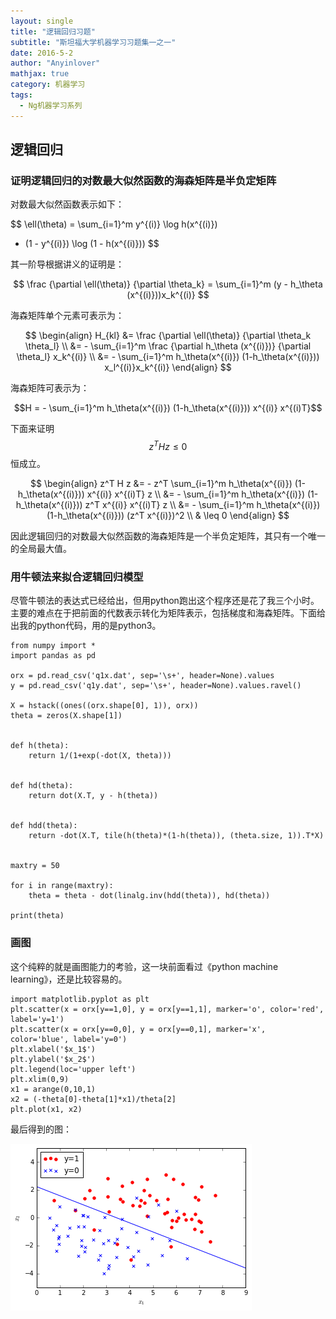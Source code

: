 ```yaml
---
layout: single
title: "逻辑回归习题"
subtitle: "斯坦福大学机器学习习题集一之一"
date: 2016-5-2
author: "Anyinlover"
mathjax: true
category: 机器学习
tags:
  - Ng机器学习系列
---
```


## 逻辑回归

### 证明逻辑回归的对数最大似然函数的海森矩阵是半负定矩阵

对数最大似然函数表示如下：

$$
\ell(\theta) = \sum_{i=1}^m y^{(i)} \log h(x^{(i)})
+ (1 - y^{(i)}) \log (1 - h(x^{(i)}))
$$

其一阶导根据讲义的证明是：

$$
\frac {\partial \ell(\theta)} {\partial \theta_k} =
\sum_{i=1}^m (y - h_\theta (x^{(i)}))x_k^{(i)}
$$

海森矩阵单个元素可表示为：

$$
\begin{align}
H_{kl} &= \frac {\partial \ell(\theta)} {\partial \theta_k \theta_l} \\
&= - \sum_{i=1}^m \frac {\partial h_\theta (x^{(i)})} {\partial \theta_l} x_k^{(i)} \\
&= - \sum_{i=1}^m h_\theta(x^{(i)}) (1-h_\theta(x^{(i)})) x_l^{(i)}x_k^{(i)}
\end{align}
$$

海森矩阵可表示为：

$$H = - \sum_{i=1}^m h_\theta(x^{(i)}) (1-h_\theta(x^{(i)})) x^{(i)} x^{(i)T}$$

下面来证明$$z^T H z \leq 0$$ 恒成立。

$$
\begin{align}
z^T H z &= - z^T \sum_{i=1}^m h_\theta(x^{(i)}) (1-h_\theta(x^{(i)})) x^{(i)} x^{(i)T} z \\
&= - \sum_{i=1}^m h_\theta(x^{(i)}) (1-h_\theta(x^{(i)})) z^T x^{(i)} x^{(i)T} z \\
&= - \sum_{i=1}^m h_\theta(x^{(i)}) (1-h_\theta(x^{(i)})) (z^T x^{(i)})^2 \\
& \leq 0
\end{align}
$$

因此逻辑回归的对数最大似然函数的海森矩阵是一个半负定矩阵，其只有一个唯一的全局最大值。

### 用牛顿法来拟合逻辑回归模型
尽管牛顿法的表达式已经给出，但用python跑出这个程序还是花了我三个小时。主要的难点在于把前面的代数表示转化为矩阵表示，包括梯度和海森矩阵。下面给出我的python代码，用的是python3。

~~~
from numpy import *
import pandas as pd

orx = pd.read_csv('q1x.dat', sep='\s+', header=None).values
y = pd.read_csv('q1y.dat', sep='\s+', header=None).values.ravel()

X = hstack((ones((orx.shape[0], 1)), orx))
theta = zeros(X.shape[1])


def h(theta):
    return 1/(1+exp(-dot(X, theta)))


def hd(theta):
    return dot(X.T, y - h(theta))


def hdd(theta):
    return -dot(X.T, tile(h(theta)*(1-h(theta)), (theta.size, 1)).T*X)


maxtry = 50

for i in range(maxtry):
    theta = theta - dot(linalg.inv(hdd(theta)), hd(theta))

print(theta)
~~~

### 画图
这个纯粹的就是画图能力的考验，这一块前面看过《python machine learning》，还是比较容易的。

~~~
import matplotlib.pyplot as plt
plt.scatter(x = orx[y==1,0], y = orx[y==1,1], marker='o', color='red', label='y=1')
plt.scatter(x = orx[y==0,0], y = orx[y==0,1], marker='x', color='blue', label='y=0')
plt.xlabel('$x_1$')
plt.ylabel('$x_2$')
plt.legend(loc='upper left')
plt.xlim(0,9)
x1 = arange(0,10,1)
x2 = (-theta[0]-theta[1]*x1)/theta[2]
plt.plot(x1, x2)
~~~

最后得到的图：

![ps1_1](\img\ps1_1.png)
